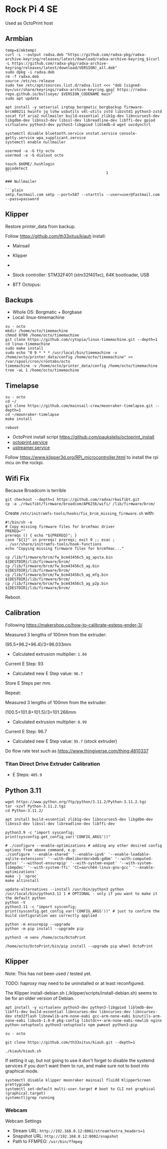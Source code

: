 # Rock Pi 4 SE

Used as OctoPrint host

## Armbian

```shell
temp=$(mktemp)
curl -L --output radxa.deb "https://github.com/radxa-pkg/radxa-archive-keyring/releases/latest/download/radxa-archive-keyring_$(curl -L https://github.com/radxa-pkg/radxa-archive-keyring/releases/latest/download/VERSION)_all.deb"
sudo dpkg -i radxa.deb
rm -f radxa.deb
source /etc/os-release
sudo tee /etc/apt/sources.list.d/radxa.list <<< "deb [signed-by=/usr/share/keyrings/radxa-archive-keyring.gpg] https://radxa-repo.github.io/bullseye/ $VERSION_CODENAME main"
sudo apt update

apt install -y setserial irqtop borgmatic borgbackup firmware-brcm80211 hwinfo jq lshw usbutils v4l-utils zstd libzstd1 python3-zstd socat fzf aria2 nullmailer build-essential zlib1g-dev libncurses5-dev libgdbm-dev libnss3-dev libssl-dev libreadline-dev libffi-dev gpiod virtualenv python3-dev python3-libgpiod liblmdb-d wget uvcdynctrl

systemctl disable bluetooth.service vnstat.service console-getty.service wpa_supplicant.service
systemctl enable nullmailer

usermod -a -G tty octo
usermod -a -G dialout octo

touch $HOME/.hushlogin
gpiodetect
```                                          1

### Nullmailer

```plain
smtp.fastmail.com smtp --port=587 --starttls --user=user@fastmail.com --pass=password
```

## Klipper

Restore printer_data from backup.

Follow <https://github.com/th33xitus/kiauh> install:

- Mainsail
- Klipper
-

- Stock controller: STM32F401 (stm32f401xc), 64K bootloader, USB
- BTT Octopus:

## Backups

- Whole OS: Borgmatic + Borgbase
- Local: linux-timemachine

```shell
su - octo
mkdir /home/octo/timemachine
chmod 0700 /home/octo/timemachine
git clone https://github.com/cytopia/linux-timemachine.git --depth=1
cd linux-timemachine
sudo make install
sudo echo "0 9 * * * /usr/local/bin/timemachine -v /home/octo/printer_data/config /home/octo/timemachine" >> /var/spool/cron/crontabs/octo
timemachine -v /home/octo/printer_data/config /home/octo/timemachine
tree -aL 1 /home/octo/timemachine
```

## Timelapse

```shell
su - octo
cd ~/
git clone https://github.com/mainsail-crew/moonraker-timelapse.git --depth=1
cd ~/moonraker-timelapse
make install

reboot
```

- OctoPrint install script <https://github.com/paukstelis/octoprint_install>
- [octoprint.service](octoprint.service)
- [ustreamer.service](ustreamer.service)

Follow <https://www.klipper3d.org/RPi_microcontroller.html> to install the rpi mcu on the rockpi.

## Wifi Fix

Because Broadcom is terrible

```shell
git checkout --depth=1 https://github.com/radxa/rkwifibt.git
cp -a ./rkwifibt/firmware/broadcom/AP6256/wifi/ /lib/firmware/brcm/
```

Create `/etc/initramfs-tools/hooks/fix_brcm_missing_firmware.sh` with:

```shell
#!/bin/sh -e
# Copy missing firmware files for brcmfmac driver
PREREQ=""
prereqs () { echo "${PREREQ}"; }
case "${1}" in prereqs) prereqs; exit 0 ;; esac ;
. /usr/share/initramfs-tools/hook-functions
echo "Copying missing firmware files for brcmfmac..."

cp /lib/firmware/brcm/fw_bcm43456c5_ag_apsta.bin ${DESTDIR}/lib/firmware/brcm/
cp /lib/firmware/brcm/fw_bcm43456c5_ag.bin ${DESTDIR}/lib/firmware/brcm/
cp /lib/firmware/brcm/fw_bcm43456c5_ag_mfg.bin ${DESTDIR}/lib/firmware/brcm/
cp /lib/firmware/brcm/fw_bcm43456c5_ag_p2p.bin ${DESTDIR}/lib/firmware/brcm/
```

Reboot.

## Calibration

Following <https://makershop.co/how-to-calibrate-esteps-ender-3/>

Measured 3 lengths of 100mm from the extruder:

(95.5+96.2+96.4)/3=96.033mm

- Calculated extrusion multiplier: `1.04`

Current E Step: 93

- Calculated new E Step value: `96.7`

Store E Steps per mm.

Repeat:

Measured 3 lengths of 100mm from the extruder:

(100.5+101.8+101.5)/3=101.266mm

- Calculated extrusion multiplier: `0.99`

Current E Step: 96.7

- Calculated new E Step value: `95.7` (stock extruder)

Do flow rate test such as <https://www.thingiverse.com/thing:4810337>

### Titan Direct Drive Extruder Calibration

- E Steps: `405.9`

## Python 3.11

```shell
wget https://www.python.org/ftp/python/3.11.2/Python-3.11.2.tgz
tar -xzvf Python-3.11.2.tgz
cd Python-3.11.2/

apt install build-essential zlib1g-dev libncurses5-dev libgdbm-dev libnss3-dev libssl-dev libreadline-dev libffi-dev

python3.9 -c "import sysconfig; print(sysconfig.get_config_var('CONFIG_ARGS'))"

# ./configure --enable-optimizations # adding any other desired config options from above command, e.g:
./configure '--enable-shared' '--enable-ipv6' '--enable-loadable-sqlite-extensions' '--with-dbmliborder=bdb:gdbm' '--with-computed-gotos' '--without-ensurepip' '--with-system-expat' '--with-system-libmpdec' '--with-system-ffi' 'CC=aarch64-linux-gnu-gcc' '--enable-optimizations'
make -j `nproc`
make altinstall

update-alternatives --install /usr/bin/python3 python /usr/local/bin/python3.11 1 # OPTIONAL - only if you want to make it the default python
python -V
python3.11 -c "import sysconfig; print(sysconfig.get_config_var('CONFIG_ARGS'))" # just to confirm the build configuration was correctly applied

python -m ensurepip --upgrade
python -m pip install --upgrade pip

python3 -m venv /home/octo/OctoPrint

/home/octo/OctoPrint/bin/pip install --upgrade pip wheel OctoPrint
```

## Klipper

Note: This has not been used / tested yet.

TODO: haproxy may need to be uninstalled or at least reconfigured.

The Klipper install-debian.sh (./klipper/scripts/install-debian.sh) seems to be for an older version of Debian.

```shell
apt install -y virtualenv python3-dev python3-libgpiod liblmdb-dev libffi-dev build-essential libncurses-dev libncurses-dev libncurses-dev stm32flash libnewlib-arm-none-eabi gcc-arm-none-eabi binutils-arm-none-eabi libusb-1.0-0 pkg-config libstdc++-arm-none-eabi-newlib nginx python-setuptools python3-setuptools npm pwmset python3-pip
```

```shell
su - octo

git clone https://github.com/th33xitus/kiauh.git --depth=1

./kiauh/kiauh.sh
```

If setting it up, but not going to use it don't forget to disable the systemd services if you don't want them to run, and make sure not to boot into graphical mode.

```shell
systemctl disable klipper moonraker mainsail fluidd KlipperScreen prettygcode
systemctl set-default multi-user.target # boot to CLI not graphical (graphical.target)
systemctl|grep running
```

### Webcam

Webcam Settings

- Stream URL: `http://192.168.0.12:8002/stream?extra_headers=1`
- Snapshot URL: `http://192.168.0.12:8002/snapshot`
- Path to FFMPEG: `/usr/bin/ffmpeg`
